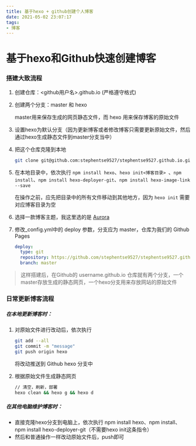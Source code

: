```yaml
---
title: 基于hexo + github创建个人博客
date: 2021-05-02 23:07:17
tags:
- 博客
---
```


# 基于hexo和Github快速创建博客

### 搭建大致流程

1. 创建仓库：<github用户名>.github.io (严格遵守格式)

2. 创建两个分支：master 和 hexo

   master用来保存生成的网页静态文件，而 hexo 用来保存博客的原始文件

3. 设置hexo为默认分支（因为更新博客或者修改博客只需要更新原始文件，然后通过hexo生成静态文件到master分支当中）

4. 把这个仓库克隆到本地

   ```sh
   git clone git@github.com:stephentse9527/stephentse9527.github.io.git
   ```

5. 在本地目录中，依次执行 `npm install hexo`、`hexo init<博客目录> `、`npm install`、`npm install hexo-deployer-git`、`npm install hexo-image-link --save`

   在操作之前，应先把目录中的所有文件移动到其他地方，因为 `hexo init` 需要对应博客目录为空

6. 选择一款博客主题，我这里选的是 [Aurora](https://aurora.tridiamond.tech/zh/)

7. 修改_config.yml中的 deploy 参数，分支应为 master，仓库为我们的 Github Pages

   ```yaml
   deploy:
     type: git
     repository: https://github.com/stephentse9527/stephentse9527.github.io.git
     branch: master
   ```

> 这样搭建后，在Github的 username.github.io 仓库就有两个分支，一个master存放生成的静态网页，一个hexo分支用来存放网站的原始文件

### 日常更新博客流程

##### 在本地更新博客时：

1. 对原始文件进行改动后，依次执行

   ```sh
   git add --all
   git commit -m "message"
   git push origin hexo
   ```

   将改动推送到 Github hexo 分支中

2. 根据原始文件生成静态网页

   ```sh
   // 清空，刷新，部署
   hexo clean && hexo g && hexo d
   ```

##### 在其他电脑维护博客时：

- 直接克隆hexo分支到电脑上，依次执行 npm install hexo、npm install、npm install hexo-deployer-git（不需要hexo init这条指令）
- 然后和普通操作一样改动原始文件后，push即可